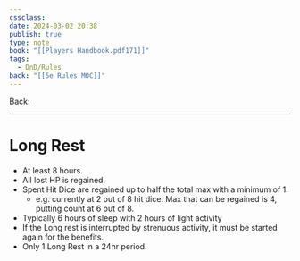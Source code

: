 ```yaml
---
cssclass: 
date: 2024-03-02 20:38
publish: true
type: note
book: "[[Players Handbook.pdf171]]"
tags:
  - DnD/Rules
back: "[[5e Rules MOC]]"
---
```

Back: 

---
# Long Rest
- At least 8 hours.
- All lost HP is regained.
- Spent Hit Dice are regained up to half the total max with a minimum of 1.
	- e.g. currently at 2 out of 8 hit dice. Max that can be regained is 4, putting count at 6 out of 8.
- Typically 6 hours of sleep with 2 hours of light activity
- If the Long rest is interrupted by strenuous activity, it must be started again for the benefits.
- Only 1 Long Rest in a 24hr period.